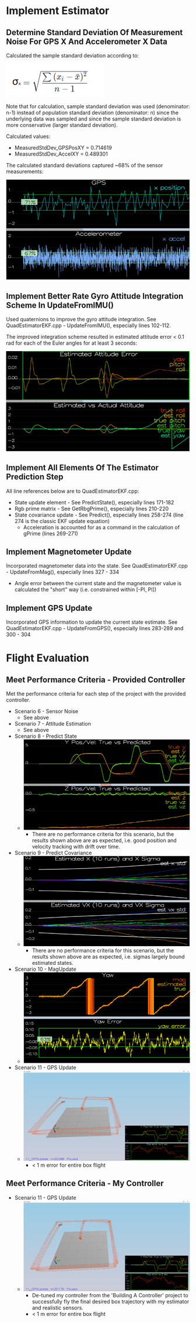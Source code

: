 # Implement Estimator

## Determine Standard Deviation Of Measurement Noise For GPS X And Accelerometer X Data
Calculated the sample standard deviation according to:

![Sample Standard Deviation](readmeFigures/sampleStandardDeviation.png "Sample Standard Deviation")

Note that for calculation, sample standard deviation was used (denominator: n-1) instead of population standard deviation (denominator: n) since the underlying data was sampled and since the sample standard deviation is more conservative (larger standard deviation).

Calculated values:
* MeasuredStdDev_GPSPosXY = 0.714619
* MeasuredStdDev_AccelXY = 0.489301

The calculated standard deviations captured ~68% of the sensor measurements:

![Scenario 6 - Sensor Noise](readmeFigures/scenario6.png "Scenario 6 - Sensor Noise")

## Implement Better Rate Gyro Attitude Integration Scheme In UpdateFromIMU()

Used quaternions to improve the gyro attitude integration.  See QuadEstimatorEKF.cpp - UpdateFromIMU(), especially lines 102-112.

The improved integration scheme resulted in estimated attitude error < 0.1 rad for each of the Euler angles for at least 3 seconds:

![Scenario 7 - Attitude Estimation](readmeFigures/scenario7.png "Scenario 7 - Attitude Estimation")

## Implement All Elements Of The Estimator Prediction Step

All line references below are to QuadEstimatorEKF.cpp:
* State update element - See PredictState(), especially lines 171-182
* Rgb prime matrix - See GetRbgPrime(), especially lines 210-220
* State covariance update - See Predict(), especially lines 258-274 (line 274 is the classic EKF update equation)
    * Acceleration is accounted for as a command in the calculation of gPrime (lines 269-271)

## Implement Magnetometer Update

Incorporated magnetometer data into the state.  See QuadEstimatorEKF.cpp - UpdateFromMag(), especially lines 327 - 334
* Angle error between the current state and the magnetometer value is calculated the "short" way (i.e. constrained within [-PI, PI])

## Implement GPS Update

Incorporated GPS information to update the current state estimate.  See QuadEstimatorEKF.cpp - UpdateFromGPS(), especially lines 283-289 and 300 - 304

# Flight Evaluation

## Meet Performance Criteria - Provided Controller

Met the performance criteria for each step of the project with the provided controller.

* Scenario 6 - Sensor Noise
    * See above
* Scenario 7 - Attitude Estimation
    * See above
* Scenario 8 - Predict State
    * ![Scenario 8 - Predict State](readmeFigures/scenario8.png "Scenario 8 - Predict State")
        * There are no performance criteria for this scenario, but the results shown above are as expected, i.e. good position and velocity tracking with drift over time.
* Scenario 9 - Predict Covariance
    * ![Scenario 9 - Predict Covariance](readmeFigures/scenario9.png "Scenario 9 - Predict Covariance")
        * There are no performance criteria for this scenario, but the results shown above are as expected, i.e. sigmas largely bound estimated states.
* Scenario 10 - MagUpdate
    * ![Scenario 10 - Magnetometer Update](readmeFigures/scenario10.png "Scenario 10 - Magnetometer Update")
* Scenario 11 - GPS Update
    * ![Scenario 11 - GPS Update (Provided Controller)](readmeFigures/scenario11ProvidedController.png "Scenario 11 - GPS Update (Provided Controller)")
        * < 1 m error for entire box flight
 
 ## Meet Performance Criteria - My Controller
 * Scenario 11 - GPS Update
    * ![Scenario 11 - GPS Update (My Controller From 'Building A Controller' Project)](readmeFigures/scenario11MyController.png "Scenario 11 - GPS Update (My Controller)")
        * De-tuned my controller from the 'Building A Controller' project to successfully fly the final desired box trajectory with my estimator and realistic sensors.
        * < 1 m error for entire box flight

